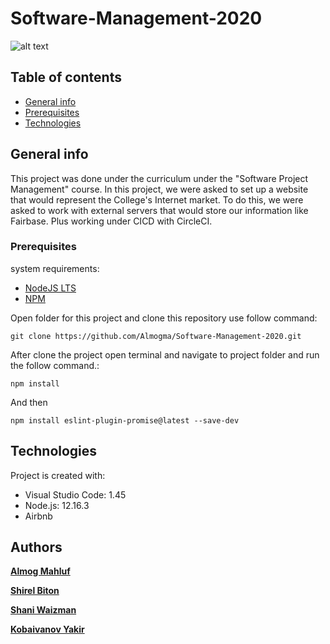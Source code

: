 # Software-Management-2020
![alt text](http://up419.siz.co.il/up2/kjrdazzjzyn2.png)
## Table of contents
* [General info](#general-info)
* [Prerequisites](#prerequisites)
* [Technologies](#technologies)


## General info
This project was done under the curriculum under the "Software Project Management" course.
In this project, we were asked to set up a website that would represent the College's Internet market.
To do this, we were asked to work with external servers that would store our information like Fairbase.
Plus working under CICD with CircleCI.

### Prerequisites

system requirements:

* [NodeJS LTS](https://nodejs.org)
* [NPM](https://www.npmjs.com/)

Open folder for this project and clone this repository use follow command:
```
git clone https://github.com/Almogma/Software-Management-2020.git
```

After clone the project open terminal and navigate to project folder and run the follow command.:
```
npm install
```
And then

```
npm install eslint-plugin-promise@latest --save-dev
```
	
## Technologies
Project is created with:
* Visual Studio Code: 1.45
* Node.js: 12.16.3
* Airbnb
	
	
## Authors

**[Almog Mahluf](https://github.com/Almogma)** 

**[Shirel Biton](https://github.com/shirelBiton)** 

**[Shani Waizman](https://github.com/shaniwaizman)**

**[Kobaivanov Yakir](https://github.com/yakirk1)** 
